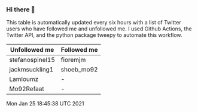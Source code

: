 ### Hi there 👋

This table is automatically updated every six hours with a list of Twitter users who have followed me and unfollowed me. I used Github Actions, the Twitter API, and the python package tweepy to automate this workflow.

| Unfollowed me |  Followed me |
| --- | --- |
|stefanospinel15|fioremjm|
|jackmsuckling1|shoeb_mo92|
|Lamloumz|-|
|Mo92Refaat|-|
Mon Jan 25 18:45:38 UTC 2021
